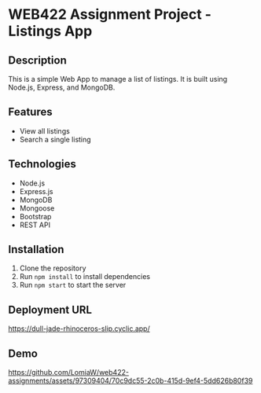 # WEB422 Assignment Project - Listings App

## Description

This is a simple Web App to manage a list of listings. It is built using Node.js, Express, and MongoDB.


## Features

- View all listings
- Search a single listing


## Technologies

- Node.js
- Express.js
- MongoDB
- Mongoose
- Bootstrap
- REST API


## Installation

1. Clone the repository
2. Run `npm install` to install dependencies
3. Run `npm start` to start the server


## Deployment URL

https://dull-jade-rhinoceros-slip.cyclic.app/


## Demo


https://github.com/LomiaW/web422-assignments/assets/97309404/70c9dc55-2c0b-415d-9ef4-5dd626b80f39

